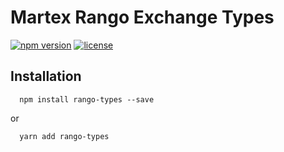 # Martex Rango Exchange Types

[![npm version](https://badge.fury.io/js/rango-types.svg)](https://badge.fury.io/js/rango-types)
[![license](https://img.shields.io/badge/License-GPLv3-blue.svg)](https://github.com/rango-exchange/rango-types/blob/master/LICENSE)

## Installation

```shell
  npm install rango-types --save
```

or

```shell
  yarn add rango-types
```
